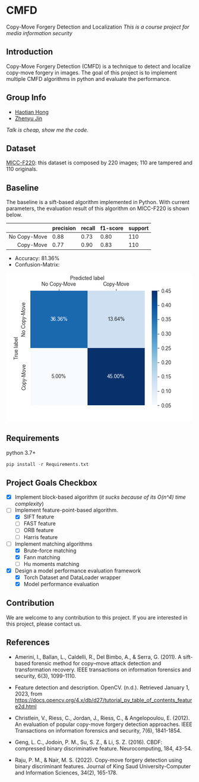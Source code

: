 # CMFD

Copy-Move Forgery Detection and Localization
*This is a course project for media information security*

## Introduction

Copy-Move Forgery Detection (CMFD) is a technique to detect and localize copy-move forgery in images. The goal of this project is to implement multiple CMFD algorithms in python and evaluate the performance.

## Group Info

+ [Haotian Hong](https://github.com/bughht)
+ [Zhenyu Jin](https://github.com/getOcr)

*Talk is cheap, show me the code.*

## Dataset

[MICC-F220](http://lci.micc.unifi.it/labd/cmfd/MICC-F220.zip): this dataset is composed by 220 images; 110 are tampered and 110 originals.

## Baseline

The baseline is a sift-based algorithm implemented in Python. With current parameters, the evaluation result of this algorithm on MICC-F220 is shown below.

|              | precision | recall | f1-score | support |
| -----------: | :-------- | :----- | :------- | :------ |
| No Copy-Move | 0.88      | 0.73   | 0.80     | 110     |
|    Copy-Move | 0.77      | 0.90   | 0.83     | 110     |

+ Accuracy: 81.36%
+ Confusion-Matrix:

![cm](img/confusion-matrix.png)

## Requirements 

python 3.7+

```python
pip install -r Requirements.txt
```

## Project Goals Checkbox

+ [x] Implement block-based algorithm (*it sucks because of its O(n^4) time complexity*)
+ [ ] Implement feature-point-based algorithm.
  + [x] SIFT feature
  + [ ] FAST feature
  + [ ] ORB feature
  + [ ] Harris feature
+ [ ] Implement matching algorithms
  + [x] Brute-force matching
  + [x] Fann matching
  + [ ] Hu moments matching
+ [x] Design a model performance evaluation framework
  + [x] Torch Dataset and DataLoader wrapper
  + [x] Model performance evaluation

## Contribution

We are welcome to any contribution to this project. If you are interested in this project, please contact us.

## References

+ Amerini, I., Ballan, L., Caldelli, R., Del Bimbo, A., & Serra, G. (2011). A sift-based forensic method for copy–move attack detection and transformation recovery. IEEE transactions on information forensics and security, 6(3), 1099-1110.

+ Feature detection and description. OpenCV. (n.d.). Retrieved January 1, 2023, from https://docs.opencv.org/4.x/db/d27/tutorial_py_table_of_contents_feature2d.html 

+ Christlein, V., Riess, C., Jordan, J., Riess, C., & Angelopoulou, E. (2012). An evaluation of popular copy-move forgery detection approaches. IEEE Transactions on information forensics and security, 7(6), 1841-1854.

+ Geng, L. C., Jodoin, P. M., Su, S. Z., & Li, S. Z. (2016). CBDF: compressed binary discriminative feature. Neurocomputing, 184, 43-54.

+ Raju, P. M., & Nair, M. S. (2022). Copy-move forgery detection using binary discriminant features. Journal of King Saud University-Computer and Information Sciences, 34(2), 165-178.
